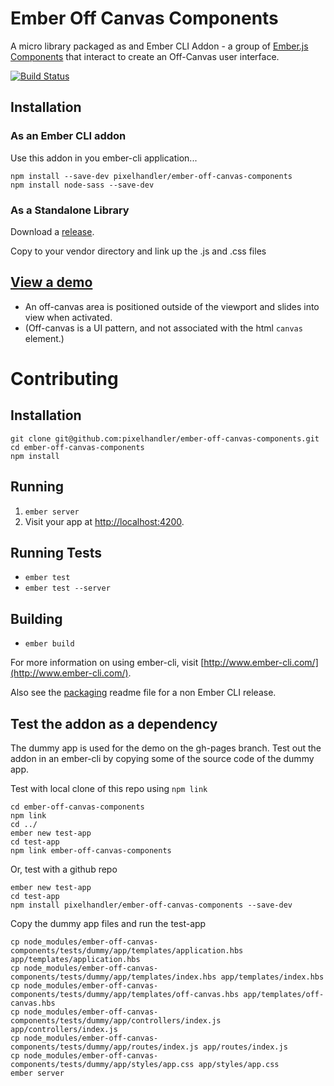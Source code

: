 # Ember Off Canvas Components

A micro library packaged as and Ember CLI Addon - a group of [Ember.js Components] that interact to create an Off-Canvas
user interface.

[![Build Status](https://travis-ci.org/pixelhandler/ember-off-canvas-components.svg)](https://travis-ci.org/pixelhandler/ember-off-canvas-components)

[Ember.js Components]: http://emberjs.com/guides/components/ 

## Installation

### As an Ember CLI addon

Use this addon in you ember-cli application...

    npm install --save-dev pixelhandler/ember-off-canvas-components
    npm install node-sass --save-dev

### As a Standalone Library

Download a [release][releases].

[releases]: https://github.com/pixelhandler/ember-off-canvas-components/releases

Copy to your vendor directory and link up the .js and .css files


## [View a demo][demo]

* An off-canvas area is positioned outside of the viewport and slides into view when activated. 
* (Off-canvas is a UI pattern, and not associated with the html `canvas` element.)


[demo]: http://pixelhandler.github.io/ember-off-canvas-components/


# Contributing

## Installation

    git clone git@github.com:pixelhandler/ember-off-canvas-components.git
    cd ember-off-canvas-components
    npm install

## Running

1. `ember server`
2. Visit your app at <http://localhost:4200>.

## Running Tests

* `ember test`
* `ember test --server`

## Building

* `ember build`

For more information on using ember-cli, visit [http://www.ember-cli.com/](http://www.ember-cli.com/).

Also see the [packaging] readme file for a non Ember CLI release.

[packaging]: https://github.com/pixelhandler/ember-off-canvas-components/blob/master/packaging/README-packaging.md


## Test the addon as a dependency

The dummy app is used for the demo on the gh-pages branch. Test out the
addon in an ember-cli by copying some of the source code of the dummy app. 

Test with local clone of this repo using `npm link`

    cd ember-off-canvas-components
    npm link
    cd ../
    ember new test-app
    cd test-app
    npm link ember-off-canvas-components

Or, test with a github repo

    ember new test-app
    cd test-app
    npm install pixelhandler/ember-off-canvas-components --save-dev

Copy the dummy app files and run the test-app

    cp node_modules/ember-off-canvas-components/tests/dummy/app/templates/application.hbs app/templates/application.hbs
    cp node_modules/ember-off-canvas-components/tests/dummy/app/templates/index.hbs app/templates/index.hbs
    cp node_modules/ember-off-canvas-components/tests/dummy/app/templates/off-canvas.hbs app/templates/off-canvas.hbs
    cp node_modules/ember-off-canvas-components/tests/dummy/app/controllers/index.js app/controllers/index.js
    cp node_modules/ember-off-canvas-components/tests/dummy/app/routes/index.js app/routes/index.js
    cp node_modules/ember-off-canvas-components/tests/dummy/app/styles/app.css app/styles/app.css
    ember server

